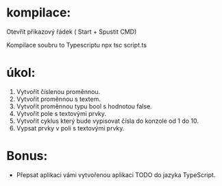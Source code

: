 # kompilace:
Otevřít přikazový řádek 
    ( Start + Spustit CMD)

Kompilace soubru to Typescriptu
    npx tsc script.ts

# úkol:
1. Vytvořit číslenou proměnnou.
2. Vytvořit proměnnou s textem.
3. Vytvořit proměnnou typu bool s hodnotou false.
4. Vytvořit pole s textovými prvky. 
5. Vytvořit cyklus který bude vypisovat čísla do konzole od 1 do 10.
6. Vypsat prvky v poli s textovými prvky.


# Bonus:
* Přepsat aplikaci vámi vytvořenou aplikaci TODO do jazyka TypeScript.
